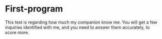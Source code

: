 # First-program
This test is regarding how much my companion know me. You will get a few inquiries identified with me, and you need to answer them accurately, to score more. 
